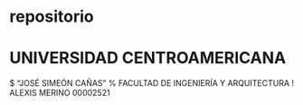 # repositorio
# UNIVERSIDAD CENTROAMERICANA
$ “JOSÉ SIMEÓN CAÑAS”
% FACULTAD DE INGENIERÍA Y ARQUITECTURA
! ALEXIS MERINO 00002521
